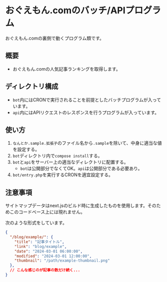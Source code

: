 # おぐえもん.comのバッチ/APIプログラム

おぐえもん.comの裏側で動くプログラム類です。

## 概要

- おぐえもん.comの人気記事ランキングを取得します。

## ディレクトリ構成

- `bot`内にはCRONで実行されることを前提としたバッチプログラムが入っています。
- `api`内にはAPIリクエストのレスポンスを行うプログラムが入っています。

## 使い方

1. `なんとか.sample.拡張子`のファイル名から`.sample`を除いて、中身に適当な値を設定する。
1. `bot`ディレクトリ内で`compose install`する。
1. `bot`と`api`をサーバー上の適当なディレクトリに配置する。
    - `bot`は公開部分でなくてOK。`api`は公開部分である必要あり。
1. `bot/entry.php`を実行するCRONを適宜設定する。

## 注意事項

サイトマップデータはnext.jsのビルド時に生成したものを使用します。そのためこのコードベース上には現れません。

次のような形式をしています。

```json
{
  "/blog/example/": {
    "title": "記事タイトル",
    "link": "blog/example",
    "date": "2024-03-01 06:00:00",
    "modified": "2024-03-01 12:00:00",
    "thumbnail": "/path/example-thumbnail.png"
  },
  // こんな感じのが記事の数だけ続く...
}
```
